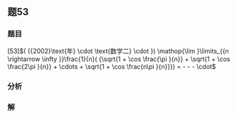 ## 题53
### 题目
[53]$( {{2002}\text{年} \cdot  \text{数学二} \cdot  }) \mathop{\lim }\limits_{{n \rightarrow  \infty }}\frac{1}{n}( {\sqrt{1 + \cos \frac{\pi }{n}} + \sqrt{1 + \cos \frac{2\pi }{n}} + \cdots  + \sqrt{1 + \cos \frac{n\pi }{n}}})  =  -  -  -  \cdot$
### 分析

### 解